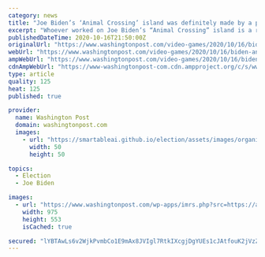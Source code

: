 ```yaml
---
category: news
title: "Joe Biden’s ‘Animal Crossing’ island was definitely made by a pro gamer"
excerpt: "Whoever worked on Joe Biden’s “Animal Crossing” island is a real professional. That was probably the most surprising takeaway from the surreal 2020 presidential campaign promotion, which debuted Friday afternoon on KindaFunnyGames,"
publishedDateTime: 2020-10-16T21:50:00Z
originalUrl: "https://www.washingtonpost.com/video-games/2020/10/16/biden-animal-crossing-island/"
webUrl: "https://www.washingtonpost.com/video-games/2020/10/16/biden-animal-crossing-island/"
ampWebUrl: "https://www.washingtonpost.com/video-games/2020/10/16/biden-animal-crossing-island/?outputType=amp"
cdnAmpWebUrl: "https://www-washingtonpost-com.cdn.ampproject.org/c/s/www.washingtonpost.com/video-games/2020/10/16/biden-animal-crossing-island/?outputType=amp"
type: article
quality: 125
heat: 125
published: true

provider:
  name: Washington Post
  domain: washingtonpost.com
  images:
    - url: "https://smartableai.github.io/election/assets/images/organizations/washingtonpost.com-50x50.jpg"
      width: 50
      height: 50

topics:
  - Election
  - Joe Biden

images:
  - url: "https://www.washingtonpost.com/wp-apps/imrs.php?src=https://arc-anglerfish-washpost-prod-washpost.s3.amazonaws.com/public/6KP7ZZ3CARDYRM2XJMLBXRCAWU.jpg&w=1440"
    width: 975
    height: 553
    isCached: true

secured: "lYBTAwLs6v2WjkPvmbCo1E9mAx8JVIgl7RtkIXcgjDgYUEs1cJAtfouK2jVzZ4iGmQA05Bym4H+00wPeMlm43wN1u84UDIj63piBCU7afzHCoA4HsnmOPmXcskEFEhAvcXjRVRmzlt+O+qhE1HgH2k/TVz8znihvMg/HIrpeg79y6KiphjudN27gl1TlYQ5u9da15INmqie16c3fylPQOAP+UVZuCqL9GzL2pzwdxUR6Gsc/PxCahkqSKbHcct99y46SCsrKoL/jQ92oqC3sa/9DNKqq8e2GD74kadFeWjDy8W9KQU9iHm+5f7BwkNmpJJ3pdklMIA92/00eY6HuVclQTEINq1jeZ/tqoHxlnNU=;g0OmyJduN8h6pGx0XB/Tyw=="
---
```


